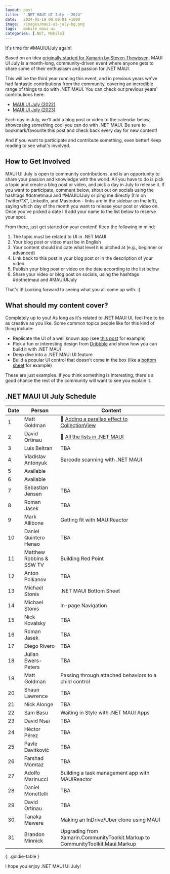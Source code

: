 ```yaml
---
layout: post
title:  ".NET MAUI UI July - 2024"
date:   2024-05-19 00:00:01 +1000
image:  /images/maui-ui-july-bg.png
tags:   mobile maui ui
categories: [.NET, Mobile]
---
```


It's time for #MAUIUIJuly again!

Based on an idea [originally started for Xamarin by Steven Thewissen](https://thewissen.io/introducing-xamarin-ui-july/), MAUI UI July is a month-long, community-driven event where anyone gets to share some of their enthusiasm and passion for .NET MAUI.

This will be the third year running this event, and in previous years we've had fantastic contributions from the community, covering an incredible range of things to do with .NET MAUI. You can check out previous years' contributions here:

* [MAUI UI July (2022)](/posts/maui-ui-july)
* [MAUI UI July (2023)](/posts/maui-ui-july-23)

Each day in July, we'll add a blog post or video to the calendar below, showcasing something cool you can do with .NET MAUI. Be sure to bookmark/favourite this post and check back every day for new content!

And if you want to participate and contribute something, even better! Keep reading to see what's involved.

## How to Get Involved

MAUI UI July is open to community contributions, and is an opportunity to share your passion and knowledge with the world. All you have to do is pick a topic and create a blog post or video, and pick a day in July to release it. If you want to participate, comment below, shout out on socials using the hashtags #dotnetmaui and #MAUIUIJuly or ping me directly (I'm on Twitter/"X", LinkedIn, and Mastodon - links are in the sidebar on the left), saying which day of the month you want to release your post or video on. Once you've picked a date I'll add your name to the list below to reserve your spot.

From there, just get started on your content! Keep the following in mind:

1. The topic must be related to UI in .NET MAUI
2. Your blog post or video must be in English
3. Your content should indicate what level it is pitched at (e.g., beginner or advanced)
4. Link back to this post in your blog post or in the description of your video
5. Publish your blog post or video on the date according to the list below
6. Share your video or blog post on socials, using the hashtags #dotnetmaui and #MAUIUIJuly

That's it! Looking forward to seeing what you all come up with. :)

## What should my content cover?

Completely up to you! As long as it's related to .NET MAUI UI, feel free to be as creative as you like. Some common topics people like for this kind of thing include:

* Replicate the UI of a well known app (see [this post](/posts/outlook-clone) for example)
* Pick a fun or interesting design from [Dribbble](https://dribbble.com) and show how you can build it with .NET MAUI
* Deep dive into a .NET MAUI UI feature
* Build a popular UI control that doesn't come in the box (like a [bottom sheet](https://blogs.xgenoapps.com/post/2022/07/23/maui-bottom-sheet) for example)

These are just examples. If you think something is interesting, there's a good chance the rest of the community will want to see you explain it.


## .NET MAUI UI July Schedule

| Date | Person                   | Content                                                                                      |
| ---- | ------------------------ | -------------------------------------------------------------------------------------------- |
| 1    | Matt Goldman             | 📰 [Adding a parallax effect to CollectionView](/posts/parallax-collection/)                |
| 2    | David Ortinau            | 📰 [All the lists in .NET MAUI](https://dev.to/davidortinau/all-the-lists-in-net-maui-33bd) |
| 3    | Luis Beltran             | TBA                                                                                          |
| 4    | Vladislav Antonyuk       | Barcode scanning with .NET MAUI                                                              |
| 5    | Available                |                                                                                              |
| 6    | Available                |                                                                                              |
| 7    | Sebastian Jensen         | TBA                                                                                          |
| 8    | Roman Jasek              | TBA                                                                                          |
| 9    | Mark Allibone            | Getting fit with MAUIReactor                                                                 |
| 10   | Daniel Quintero Henao    | TBA                                                                                          |
| 11   | Matthew Robbins & SSW TV | Building Red Point                                                                           |
| 12   | Anton Polkanov           | TBA                                                                                          |
| 13   | Michael Stonis           | .NET MAUI Bottom Sheet                                                                       |
| 14   | Michael Stonis           | In-page Navigation                                                                           |
| 15   | Nick Kovalsky            | TBA                                                                                          |
| 16   | Roman Jasek              | TBA                                                                                          |
| 17   | Diego Rivero             | TBA                                                                                          |
| 18   | Julian Ewers-Peters      | TBA                                                                                          |
| 19   | Matt Goldman             | Passing through attached behaviors to a child control                                        |
| 20   | Shaun Lawrence           | TBA                                                                                          |
| 21   | Nick Alonge              | TBA                                                                                          |
| 22   | Sam Basu                 | Waiting in Style with .NET MAUI Apps                                                         |
| 23   | David Nsai               | TBA                                                                                          |
| 24   | Héctor Pérez             | TBA                                                                                          |
| 25   | Pavle Davitković         | TBA                                                                                          |
| 26   | Farshad Momtaz           | TBA                                                                                          |
| 27   | Adolfo Marinucci         | Building a task management app with MAUIReactor                                              |
| 28   | Daniel Monettelli        | TBA                                                                                          |
| 29   | David Ortinau            | TBA                                                                                          |
| 30   | Tanaka Mawere            | Making an InDrive/Uber clone using MAUI                                                      |
| 31   | Brandon Minnick          | Upgrading from Xamarin.CommunityToolkit.Markup to CommunityToolkit.Maui.Markup               |

{: .goldie-table }

I hope you enjoy .NET MAUI UI July!
